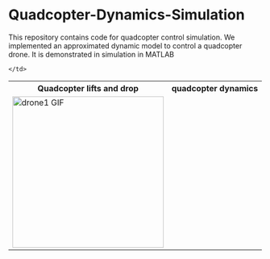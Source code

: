 # Quadcopter-Dynamics-Simulation
This repository contains code for quadcopter control simulation. We implemented an approximated dynamic model to control a quadcopter drone. It is demonstrated in simulation in MATLAB

<table>
  <tr>
    <th>Quadcopter lifts and drop</th>
    <th>quadcopter dynamics</th>
  </tr>
  <tr>
    <td style="vertical-align: top;">
      <img src="drone1_edit.gif" alt="drone1 GIF" height="300">
    </td>

    </td>
  </tr>
</table>
